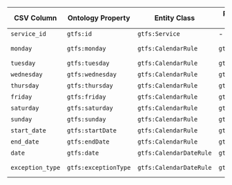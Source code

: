 | CSV Column           | Ontology Property | Entity Class | Rel. Entity Class | Subject Generation    | Join Condition | Datatype | Function Name | Function Output |
| --- | --- | --- | --- | --- | --- | --- | --- | --- |
| `service_id` | `gtfs:id` | `gtfs:Service` | - | `http://vocab.gtfs.org/terms#Service/{service_id}` | - | `xsd:string` | - | - |
| `monday` | `gtfs:monday` | `gtfs:CalendarRule` | `gtfs:Service` | `http://vocab.gtfs.org/terms#CalendarRule/{service_id}` | `service_id` | - | `mapDayAvailability` | `http://transport.linkeddata.es/kos/day/available` or `.../not-available` |
| `tuesday` | `gtfs:tuesday` | `gtfs:CalendarRule` | `gtfs:Service` | `http://vocab.gtfs.org/terms#CalendarRule/{service_id}` | `service_id` | - | `mapDayAvailability` | Same as above |
| `wednesday` | `gtfs:wednesday` | `gtfs:CalendarRule` | `gtfs:Service` | `http://vocab.gtfs.org/terms#CalendarRule/{service_id}` | `service_id` | - | `mapDayAvailability` | Same as above |
| `thursday` | `gtfs:thursday` | `gtfs:CalendarRule` | `gtfs:Service` | `http://vocab.gtfs.org/terms#CalendarRule/{service_id}` | `service_id` | - | `mapDayAvailability` | Same as above |
| `friday` | `gtfs:friday` | `gtfs:CalendarRule` | `gtfs:Service` | `http://vocab.gtfs.org/terms#CalendarRule/{service_id}` | `service_id` | - | `mapDayAvailability` | Same as above |
| `saturday` | `gtfs:saturday` | `gtfs:CalendarRule` | `gtfs:Service` | `http://vocab.gtfs.org/terms#CalendarRule/{service_id}` | `service_id` | - | `mapDayAvailability` | Same as above |
| `sunday` | `gtfs:sunday` | `gtfs:CalendarRule` | `gtfs:Service` | `http://vocab.gtfs.org/terms#CalendarRule/{service_id}` | `service_id` | - | `mapDayAvailability` | Same as above |
| `start_date` | `gtfs:startDate` | `gtfs:CalendarRule` | `gtfs:Service` | `http://vocab.gtfs.org/terms#CalendarRule/{service_id}` | `service_id` | `xsd:date` | - | - |
| `end_date` | `gtfs:endDate` | `gtfs:CalendarRule` | `gtfs:Service` | `http://vocab.gtfs.org/terms#CalendarRule/{service_id}` | `service_id` | `xsd:date` | - | - |
| `date` | `gtfs:date` | `gtfs:CalendarDateRule` | `gtfs:Service` | `http://vocab.gtfs.org/terms#CalendarDateRule/{service_id}/{date}` | `service_id` | `xsd:date` | - | - |
| `exception_type` | `gtfs:exceptionType` | `gtfs:CalendarDateRule` | `gtfs:Service` | `http://vocab.gtfs.org/terms#CalendarDateRule/{service_id}/{date}` | `service_id` and `date` | - | `mapExceptionType` | `http://transport.linkeddata.es/kos/exception-type/added` or `.../removed` |
